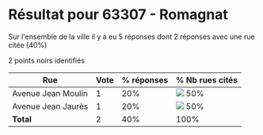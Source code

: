 # Résultat pour 63307 - Romagnat

Sur l'ensemble de la ville il y a eu 5 réponses dont 2 réponses avec une rue citée (40%)

2 points noirs identifiés

| Rue | Vote | % réponses | % Nb rues cités|
|-----|------|------------|----------------|
| Avenue Jean Moulin | 1 | 20% | <img src="../../img/bar_50.gif" />&nbsp;50%|
| Avenue Jean Jaurès | 1 | 20% | <img src="../../img/bar_50.gif" />&nbsp;50%|
| **Total** | 2 | 40% | 100%|
